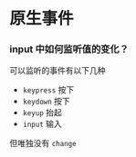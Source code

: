# 原生事件

### input 中如何监听值的变化？

可以监听的事件有以下几种

- `keypress` 按下
- `keydown` 按下
- `keyup` 抬起
- `input` 输入

但唯独没有 `change`